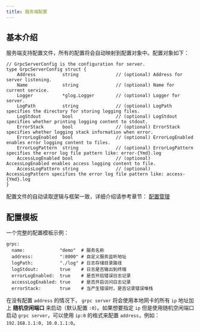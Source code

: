 ```yaml
---
title: 服务端配置
---
```


## 基本介绍

服务端支持配置文件，所有的配置将会自动映射到配置对象中。配置对象如下：

```
// GrpcServerConfig is the configuration for server.
type GrpcServerConfig struct {
	Address          string              // (optional) Address for server listening.
	Name             string              // (optional) Name for current service.
	Logger           *glog.Logger        // (optional) Logger for server.
	LogPath          string              // (optional) LogPath specifies the directory for storing logging files.
	LogStdout        bool                // (optional) LogStdout specifies whether printing logging content to stdout.
	ErrorStack       bool                // (optional) ErrorStack specifies whether logging stack information when error.
	ErrorLogEnabled  bool                // (optional) ErrorLogEnabled enables error logging content to files.
	ErrorLogPattern  string              // (optional) ErrorLogPattern specifies the error log file pattern like: error-{Ymd}.log
	AccessLogEnabled bool                // (optional) AccessLogEnabled enables access logging content to file.
	AccessLogPattern string              // (optional) AccessLogPattern specifies the error log file pattern like: access-{Ymd}.log
}
```

配置文件的自动读取逻辑与框架一致，详细介绍请参考章节： [配置管理](/docs/核心组件/配置管理/配置管理)

## 配置模板

一个完整的配置模板示例：

```
grpc:
  name:             "demo"  # 服务名称
  address:          ":8000" # 自定义服务监听地址
  logPath:          "./log" # 日志存储目录路径
  logStdout:        true    # 日志是否输出到终端
  errorLogEnabled:  true    # 是否开启错误日志记录
  accessLogEnabled: true    # 是否开启访问日志记录
  errorStack:       true    # 当产生错误时，是否记录错误堆栈
```

在没有配置 `address` 的情况下， `grpc server` 将会使用本地网卡的所有 `ip` 地址加上 **随机空闲端口** 来启动（默认配置 `:0`）。如果想要指定 `ip` 但是使用随机空闲端口启动 `grpc server`，可以使用 `ip:0` 的格式来配置 `address`，例如： `192.168.1.1:0, 10.0.1.1:0`。